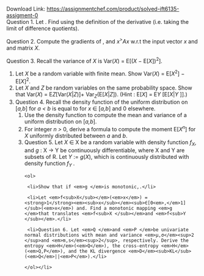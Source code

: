 Download Link: https://assignmentchef.com/product/solved-ift6135-assigment-0
<br>
Question 1. Let . Find  using the definition of the derivative (i.e. taking the limit of difference quotients).

Question 2. Compute the gradients of , and <em>x</em><sup>&gt;</sup><em>Ax </em>w.r.t the input vector <em>x </em>and and matrix <em>X</em>.

Question 3. Recall the variance of <em>X </em>is Var(<em>X</em>) = E[(<em>X </em>− E[<em>X</em>])<sup>2</sup>].

<ol>

 <li>Let <em>X </em>be a random variable with finite mean. Show Var(<em>X</em>) = E[<em>X</em><sup>2</sup>] − E[<em>X</em>]<sup>2</sup>.</li>

 <li>Let <em>X </em>and <em>Z </em>be random variables on the same probability space. Show that Var(<em>X</em>) = E<em>Z</em>[Var(<em>X</em>|<em>Z</em>)]+ Var<em><sub>Z</sub></em>(E[<em>X</em>|<em>Z</em>]). (Hint : E[<em>X</em>] = E<em>Y </em>[E[<em>X</em>|<em>Y </em>]].)</li>

 <li>  Question 4. Recall the density function of the uniform distribution on [<em>a,b</em>] for <em>a &lt; b </em>is equal to  for <em>x </em>∈ [<em>a,b</em>] and 0 elsewhere.

  <ol>

   <li>Use the density function to compute the mean and variance of a uniform distribution on [<em>a,b</em>].</li>

   <li>For integer <em>n &gt; </em>0, derive a formula to compute the moment E[<em>X<sup>n</sup></em>] for <em>X </em>uniformly distributed between <em>a </em>and <em>b</em>.</li>

   <li>Question 5. Let <em>X </em>∈ X be a random variable with density function <em>f<sub>X</sub></em>, and <em>g </em>: X → Y be continuously differentiable, where X and Y are subsets of R. Let <em>Y </em>:= <em>g</em>(<em>X</em>), which is continuously distributed with density function <em>f<sub>Y </sub></em>.

    <ol>

     <li>Show that if <em>g </em>is monotonic,.</li>

     <li>Let <em>f<sub>X</sub></em>(<em>x</em>) = <strong>1</strong><em><sub>x</sub></em><sub>∈[0<em>,</em>1]</sub>(<em>x</em>) and. Find a monotonic mapping <em>g </em>that translates <em>f<sub>X </sub></em>and <em>f<sub>Y </sub></em>.</li>

     <li>Question 6. Let <em>Q </em>and <em>P </em>be univariate normal distributions with mean and variance <em>µ,σ</em><sup>2 </sup>and <em>m,s</em><sup>2</sup>, respectively. Derive the entropy <em>H</em>(<em>Q</em>), the cross-entropy <em>H</em>(<em>Q,P</em>), and the KL divergence <em>D</em><sub>KL</sub>(<em>Q</em>||<em>P</em>).</li>

    </ol></li>

  </ol></li>

</ol>